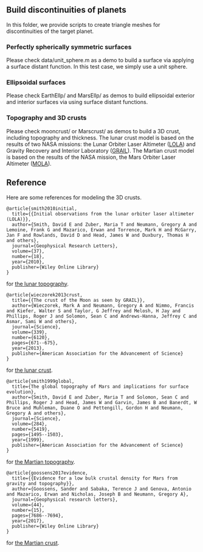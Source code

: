 ## Build discontinuities of planets
In this folder, we provide scripts to create triangle meshes for discontinuities of the target planet.


### Perfectly spherically symmetric surfaces 
Please check data/unit_sphere.m as a demo to build a surface via applying a surface distant function. 
In this test case, we simply use a unit sphere. 

### Ellipsoidal surfaces
Please check EarthEllp/ and MarsEllp/ as demos to build ellipsoidal exterior and interior surfaces via using surface distant functions. 

### Topography and 3D crusts 
Please check mooncrust/ or Marscrust/ as demos to build a 3D crust, including topography and thickness. 
The lunar crust model is based on the results of two NASA missions: the Lunar Orbiter Laser Altimeter ([LOLA](https://lola.gsfc.nasa.gov/)) and Gravity Recovery and Interior Laboratory ([GRAIL](https://www.nasa.gov/mission_pages/grail/main/index.html)). 
The Martian crust model is based on the results of the NASA mission, the Mars Orbiter Laser Altimeter ([MOLA](https://attic.gsfc.nasa.gov/mola/)). 

## Reference 
Here are some references for modeling the 3D crusts. 
~~~
@article{smith2010initial,
  title={{Initial observations from the lunar orbiter laser altimeter (LOLA)}},
  author={Smith, David E and Zuber, Maria T and Neumann, Gregory A and Lemoine, Frank G and Mazarico, Erwan and Torrence, Mark H and McGarry, Jan F and Rowlands, David D and Head, James W and Duxbury, Thomas H and others},
  journal={Geophysical Research Letters},
  volume={37},
  number={18},
  year={2010},
  publisher={Wiley Online Library}
}
~~~
for [the lunar topography](https://agupubs.onlinelibrary.wiley.com/doi/full/10.1029/2010GL043751). 
~~~
@article{wieczorek2013crust,
  title={{The crust of the Moon as seen by GRAIL}},
  author={Wieczorek, Mark A and Neumann, Gregory A and Nimmo, Francis and Kiefer, Walter S and Taylor, G Jeffrey and Melosh, H Jay and Phillips, Roger J and Solomon, Sean C and Andrews-Hanna, Jeffrey C and Asmar, Sami W and others},
  journal={Science},
  volume={339},
  number={6120},
  pages={671--675},
  year={2013},
  publisher={American Association for the Advancement of Science}
}
~~~
for [the lunar crust](https://science.sciencemag.org/content/339/6120/671). 
~~~
@article{smith1999global,
  title={The global topography of Mars and implications for surface evolution},
  author={Smith, David E and Zuber, Maria T and Solomon, Sean C and Phillips, Roger J and Head, James W and Garvin, James B and Banerdt, W Bruce and Muhleman, Duane O and Pettengill, Gordon H and Neumann, Gregory A and others},
  journal={Science},
  volume={284},
  number={5419},
  pages={1495--1503},
  year={1999},
  publisher={American Association for the Advancement of Science}
}
~~~
for [the Martian topography](https://science.sciencemag.org/content/284/5419/1495). 
~~~
@article{goossens2017evidence,
  title={{Evidence for a low bulk crustal density for Mars from gravity and topography}},
  author={Goossens, Sander and Sabaka, Terence J and Genova, Antonio and Mazarico, Erwan and Nicholas, Joseph B and Neumann, Gregory A},
  journal={Geophysical research letters},
  volume={44},
  number={15},
  pages={7686--7694},
  year={2017},
  publisher={Wiley Online Library}
}
~~~
for [the Martian crust](https://agupubs.onlinelibrary.wiley.com/doi/full/10.1002/2017GL074172). 
